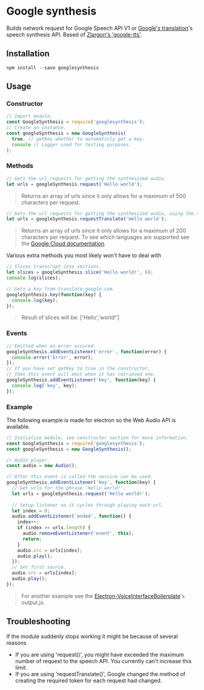 # Google synthesis
Builds network request for Google Speech API V1 or [Google's translation](https://translate.google.com)'s speech synthesis API. Based of [Zlargon's 'google-tts'](https://github.com/zlargon/google-tts).

## Installation
```
npm install --save googlesynthesis
```

## Usage

### Constructor
```javascript
// Import module.
const GoogleSynthesis = require('googlesynthesis');
// Create an instance.
const googleSynthesis = new GoogleSynthesis(
  true, // getKey whether to automaticly get a key.
  console // Logger used for testing purposes.
);
```

### Methods
```javascript
// Gets the url requests for getting the synthesized audio.
let urls = googleSynthesis.request('Hello world');
```

> Returns an array of urls since it only allows for a maximum of 500 characters per request.

```javascript
// Gets the url requests for getting the synthesized audio, using the translate API.
let urls = googleSynthesis.requestTranslate('Hello world');
```

> Returns an array of urls since it only allows for a maximum of 200 characters per request.
> To see which languages are supported see the [Google Cloud documentation](https://cloud.google.com/speech/docs/languages).

Various extra methods you most likely won't have to deal with

```javascript
// Slices transcript into sections.
let slices = googleSynthesis.slice('Hello world!', 6);
console.log(slices);

// Gets a key from translate.google.com.
googleSynthesis.key(function(key) {
  console.log(key);
});
```

> Result of slices will be: ['Hello','world!']

### Events
```javascript
// Emitted when an error occured.
googleSynthesis.addEventListener('error', function(error) {
  console.error('Error', error);
});
// If you have set getKey to true in the constructor,
// then this event will emit when it has retrieved one.
googleSynthesis.addEventListener('key', function(key) {
  console.log('key', key);
});
```

### Example

The following example is made for electron so the Web Audio API is available. 

```javascript
// Initialize module, see constructor section for more information.
const GoogleSynthesis = require('googlesynthesis');
const googleSynthesis = new GoogleSynthesis();

// Audio player.
const audio = new Audio();

// After this event is called the service can be used.
googleSynthesis.addEventListener('key', function(key) {
  // Get urls for the phrase 'Hello world!'.
  let urls = googleSynthesis.request('Hello world!');
   
  // Setup listener so it cycles through playing each url.
  let index = 0;
  audio.addEventListener('ended', function() {
    index++;
    if (index >= urls.length) {
      audio.removeEventListener('event', this);
	  return;
    }
    audio.src = urls[index];
    audio.play();
  });
  // Set first source.
  audio.src = urls[index];
  audio.play();
});
```

> For another example see the [Electron-VoiceInterfaceBoilerplate](https://github.com/RedKenrok/Electron-VoiceInterfaceBoilerplate)'s output.js.

## Troubleshooting

If the module suddenly stops working it might be because of several reasons
* If you are using 'request()', you might have exceeded the maximum number of request to the speech API. You currently can't increase this limit.
* If you are using 'requestTranslate()', Google changed the method of creating the required token for each request had changed.

